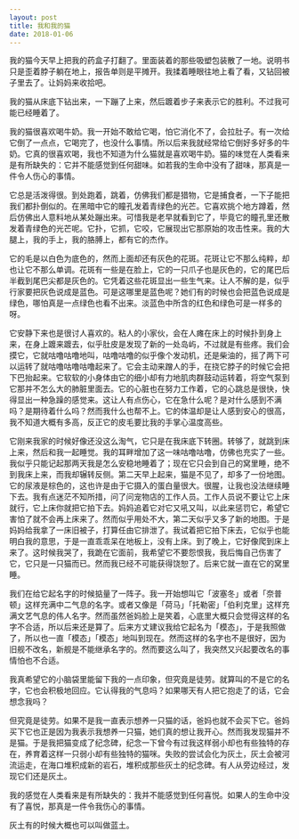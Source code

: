 ```yaml
---
layout: post
title: 我和我的猫
date: 2018-01-06
---
```


我的猫今天早上把我的药盒子打翻了。里面装着的那些吸塑包装散了一地。说明书只是歪着脖子躺在地上，报告单则是平摊开。我揉着睡眼往地上看了看，又钻回被子里去了。让妈妈来收拾吧。

我的猫从床底下钻出来，一下蹦了上来，然后踱着步子来表示它的胜利。不过我可能已经睡着了。

我的猫很喜欢喝牛奶。我一开始不敢给它喝，怕它消化不了，会拉肚子。有一次给它倒了一点点，它喝完了，也没什么事情。所以后来我就经常给它倒好多好多的牛奶。它真的很喜欢喝，我也不知道为什么猫就是喜欢喝牛奶。猫的味觉在人类看来是有所缺失的：它并不能感觉到任何甜味。如若我的生命中没有了甜味，那真是一件令人伤心的事情。

它总是活泼得很。到处跑着，跳着，仿佛我们都是猎物，它是捕食者，一下子能把我们都扑倒似的。在黑暗中它的瞳孔发着青绿色的光芒。它喜欢挑个地方蹲着，然后仿佛出人意料地从某处蹦出来。可惜我是老早就看到它了，毕竟它的瞳孔里还散发着青绿色的光芒呢。它扑，它抓，它咬，它展现出它那原始的攻击性来。我的大腿上，我的手上，我的胳膊上，都有它的杰作。

它的毛是以白色为底色的，然而上面却还有灰色的花斑。花斑让它不那么纯粹，却也让它不那么单调。花斑有一些是在脸上，它的一只爪子也是灰色的，它的尾巴后半截到尾巴尖都是灰色的。它凭着这些花斑显出一些生气来。让人不解的是，似乎行家要把灰色说成是蓝色。可是这哪里是蓝色呢？她们有的时候也会把蓝色说成是绿色，哪怕真是一点绿色也看不出来。淡蓝色中所含的红色和绿色可是一样多的呀。

它安静下来也是很讨人喜欢的。粘人的小家伙，会在人瘫在床上的时候扑到身上来，在身上踱来踱去，似乎肚皮是发现了新的一处岛屿，不过就是有些疼。我们会摸它，它就咕噜咕噜地叫，咕噜咕噜的似乎像个发动机，还是柴油的，摇了两下可以运转了就咕噜咕噜咕噜起来了。它会主动来蹭人的手，在挠它脖子的时候它会把下巴抬起来。它软软的小身体由它的细小却有力地肌肉群鼓动运转着，将空气泵到它那并不怎么大的肺脏里面去。它的心脏也在努力工作着，它的心跳总是很快，快得显出一种急躁的感觉来。这让人有点伤心，它在急什么呢？是对什么感到不满吗？是期待着什么吗？然而我什么也帮不上。它的体温却是让人感到安心的很高，我不知道大概有多高，反正它的皮毛要比我的手掌心温度高些。

它刚来我家的时候好像还没这么淘气，它只是在我床底下转圈。转够了，就跳到床上来，然后和我一起睡觉。我的耳畔增加了这一味咕噜咕噜，仿佛也充实了一些。我似乎只能记起那两天我是怎么安稳地睡着了；现在它只会到自己的窝里睡，绝不到我床上来，而我却辗转反侧。第二天早上起来，猫是不见了，却多了一份地图。它的尿液是棕色的，这也许是由于它摄入的蛋白量很大。很腥，让我也没法继续睡下去。我有点迷茫不知所措，问了问宠物店的工作人员。工作人员说不要让它上床就行，它上床你就把它拍下去。妈妈追着它对它又吼又叫，以此来惩罚它，希望它害怕了就不会再上床来了。然而似乎用处不大，第二天似乎又多了新的地图。于是妈妈给我拿了一床旧被子，打算任由它排泄了。我试着把它拍下床去，它似乎也能明白我的意思，于是一直乖乖呆在地板上，没有上床。到了晚上，它好像爬到床上来了。这时候我哭了，我跪在它面前，我希望它不要怨恨我，我后悔自己伤害了它，它只是一只猫而已。然而我已经不可能获得饶恕了。后来它就一直在它的窝里睡。

我们在给它起名字的时候掂量了一阵子。我一开始想叫它「波塞冬」或者「奈普顿」这样充满中二气息的名字。或者又像是「荷马」「托勒密」「伯利克里」这样充满文艺气息的伟人名字。然而虽然爸妈脸上是笑着，心底里大概只会觉得这样的名字不合适，所以后来还是算了。后来方丈建议我给它起名为「模态」，于是我照做了，所以也一直「模态」「模态」地叫到现在。然而这样的名字也不是很好，因为旧舰不改名，新舰是不能继承名字的。然而要这么叫了，我突然又兴起要改名的事情怕也不合适。

我真希望它的小脑袋里能留下我的一点印象，但究竟是徒劳。就算叫的不是它的名字，它也会积极地回应。它认得我的气息吗？如果哪天有人把它抱走了的话，它会想念我吗？

但究竟是徒劳。如果不是我一直表示想养一只猫的话，爸妈也就不会买下它。爸妈买下它也正是因为我表示我想养一只猫，她们真的想让我开心。然而我发现猫并不是猫。于是我把猫变成了纪念碑，纪念一下曾今有过我这样弱小却也有些独特的存在，养育着这样一只弱小却有些独特的猫咪。失败的尝试会化为灰土，灰土会被河流运走，在海口堆积成新的岩石，堆积成那些灰土的纪念碑。有人从旁边经过，发现它们还是灰土。

我的感觉在人类看来是有所缺失的：我并不能感觉到任何喜悦。如果人的生命中没有了喜悦，那真是一件令我伤心的事情。

灰土有的时候大概也可以叫做蓝土。
